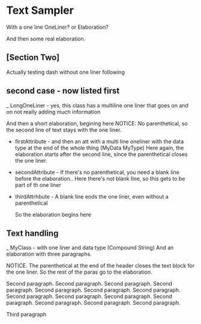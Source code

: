
# Text Sampler
With a one line OneLiner? or Elaboration?

And then some real elaboration.

## [Section Two]

Actually testing dash without one liner following
## second case - now listed first
_ LongOneLiner - yes, this class has a multiline one liner that goes on and on
not really adding much information

And then a short elaboration, begining here
NOTICE: No parenthetical, so the second line of text stays with the one liner.

- firstAttribute - and then an att with a multi line oneliner
    with the data type at the end of the whole thing (MyData MyType)
    Here again, the elaboration starts after the second line, since
    the parenthetical closes the one liner.
- secondAttribute - If there's no parenthetical, you need a blank line before the elaboration..
    Here there's not blank line, so this gets to be part of th one liner

- thirdAttrhbute - A blank line ends the one liner, even without a parenthetical

    So the elaboration begins here


## Text handling
_ MyClass - with one liner and data type (Compound String)
And an elaboration with three paragraphs.  

NOTICE.  The parenthetical at the end of the header closes 
the text block for the one liner. So the rest of the paras
go to the elaboration.

Second paragraph. Second paragraph. Second paragraph. Second paragraph. Second paragraph. Second paragraph. 
Second paragraph. Second paragraph. Second paragraph. Second paragraph. Second paragraph. 
Second paragraph. Second paragraph. Second paragraph. 

Third paragraph

